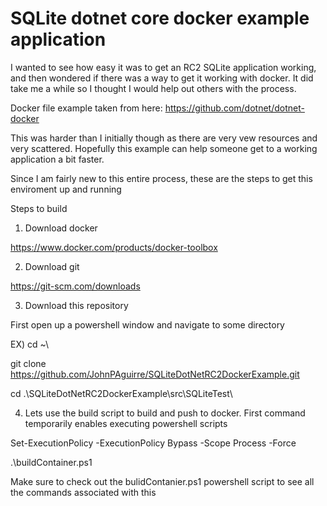 # SQLite dotnet core docker example application
I wanted to see how easy it was to get an RC2 SQLite application working, 
and then wondered if there was a way to get it working with docker.  It did
take me a while so I thought I would help out others with the process.

Docker file example taken from here:
https://github.com/dotnet/dotnet-docker

This was harder than I initially though as there are very vew resources and 
very scattered.  Hopefully this example can help someone get to a working 
application a bit faster.

Since I am fairly new to this entire process, these are the steps to get this enviroment up and running

Steps to build 

1) Download docker

https://www.docker.com/products/docker-toolbox

2) Download git

https://git-scm.com/downloads

3) Download this repository

First open up a powershell window and navigate to some directory

EX) cd ~\

git clone https://github.com/JohnPAguirre/SQLiteDotNetRC2DockerExample.git

cd .\SQLiteDotNetRC2DockerExample\src\SQLiteTest\

4) Lets use the build script to build and push to docker.  First command temporarily 
enables executing powershell scripts

Set-ExecutionPolicy -ExecutionPolicy Bypass -Scope Process -Force 

.\buildContainer.ps1

Make sure to check out the bulidContanier.ps1 powershell script to see all the commands associated with this